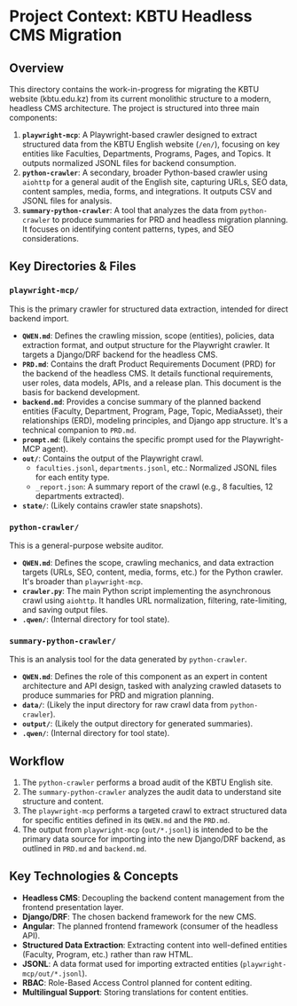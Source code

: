 # Project Context: KBTU Headless CMS Migration

## Overview

This directory contains the work-in-progress for migrating the KBTU website (kbtu.edu.kz) from its current monolithic structure to a modern, headless CMS architecture. The project is structured into three main components:

1.  **`playwright-mcp`**: A Playwright-based crawler designed to extract structured data from the KBTU English website (`/en/`), focusing on key entities like Faculties, Departments, Programs, Pages, and Topics. It outputs normalized JSONL files for backend consumption.
2.  **`python-crawler`**: A secondary, broader Python-based crawler using `aiohttp` for a general audit of the English site, capturing URLs, SEO data, content samples, media, forms, and integrations. It outputs CSV and JSONL files for analysis.
3.  **`summary-python-crawler`**: A tool that analyzes the data from `python-crawler` to produce summaries for PRD and headless migration planning. It focuses on identifying content patterns, types, and SEO considerations.

## Key Directories & Files

### `playwright-mcp/`

This is the primary crawler for structured data extraction, intended for direct backend import.

*   **`QWEN.md`**: Defines the crawling mission, scope (entities), policies, data extraction format, and output structure for the Playwright crawler. It targets a Django/DRF backend for the headless CMS.
*   **`PRD.md`**: Contains the draft Product Requirements Document (PRD) for the backend of the headless CMS. It details functional requirements, user roles, data models, APIs, and a release plan. This document is the basis for backend development.
*   **`backend.md`**: Provides a concise summary of the planned backend entities (Faculty, Department, Program, Page, Topic, MediaAsset), their relationships (ERD), modeling principles, and Django app structure. It's a technical companion to `PRD.md`.
*   **`prompt.md`**: (Likely contains the specific prompt used for the Playwright-MCP agent).
*   **`out/`**: Contains the output of the Playwright crawl.
    *   `faculties.jsonl`, `departments.jsonl`, etc.: Normalized JSONL files for each entity type.
    *   `_report.json`: A summary report of the crawl (e.g., 8 faculties, 12 departments extracted).
*   **`state/`**: (Likely contains crawler state snapshots).

### `python-crawler/`

This is a general-purpose website auditor.

*   **`QWEN.md`**: Defines the scope, crawling mechanics, and data extraction targets (URLs, SEO, content, media, forms, etc.) for the Python crawler. It's broader than `playwright-mcp`.
*   **`crawler.py`**: The main Python script implementing the asynchronous crawl using `aiohttp`. It handles URL normalization, filtering, rate-limiting, and saving output files.
*   **`.qwen/`**: (Internal directory for tool state).

### `summary-python-crawler/`

This is an analysis tool for the data generated by `python-crawler`.

*   **`QWEN.md`**: Defines the role of this component as an expert in content architecture and API design, tasked with analyzing crawled datasets to produce summaries for PRD and migration planning.
*   **`data/`**: (Likely the input directory for raw crawl data from `python-crawler`).
*   **`output/`**: (Likely the output directory for generated summaries).
*   **`.qwen/`**: (Internal directory for tool state).

## Workflow

1.  The `python-crawler` performs a broad audit of the KBTU English site.
2.  The `summary-python-crawler` analyzes the audit data to understand site structure and content.
3.  The `playwright-mcp` performs a targeted crawl to extract structured data for specific entities defined in its `QWEN.md` and the `PRD.md`.
4.  The output from `playwright-mcp` (`out/*.jsonl`) is intended to be the primary data source for importing into the new Django/DRF backend, as outlined in `PRD.md` and `backend.md`.

## Key Technologies & Concepts

*   **Headless CMS**: Decoupling the backend content management from the frontend presentation layer.
*   **Django/DRF**: The chosen backend framework for the new CMS.
*   **Angular**: The planned frontend framework (consumer of the headless API).
*   **Structured Data Extraction**: Extracting content into well-defined entities (Faculty, Program, etc.) rather than raw HTML.
*   **JSONL**: A data format used for importing extracted entities (`playwright-mcp/out/*.jsonl`).
*   **RBAC**: Role-Based Access Control planned for content editing.
*   **Multilingual Support**: Storing translations for content entities.
